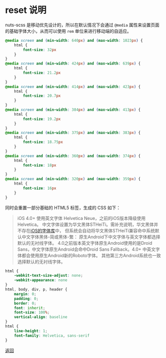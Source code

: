 # reset 说明

nuts-scss 是移动优先设计的，所以在默认情况下会通过 ```@media``` 属性来设置页面的基础字体大小，从而可以使用 ```rem``` 单位来进行移动端的自适应。

```css
@media screen and (min-width: 640px) and (max-width: 1023px) {
    html {
        font-size: 32px
    }
}
@media screen and (min-width: 424px) and (max-width: 639px) {
    html {
        font-size: 21.2px
    }
}
@media screen and (min-width: 414px) and (max-width: 423px) {
    html {
        font-size: 20.7px
    }
}
@media screen and (min-width: 384px) and (max-width: 413px) {
    html {
        font-size: 19.2px
    }
}
@media screen and (min-width: 375px) and (max-width: 383px) {
    html {
        font-size: 18.75px
    }
}
@media screen and (min-width: 360px) and (max-width: 374px) {
    html {
        font-size: 18px
    }
}
@media screen and (min-width: 320px) and (max-width: 359px) {
    html {
        font-size: 16px
    }
}
```
同时会重置一部分基础的 HTML5 标签，生成的 CSS 如下：
> iOS 4.0+ 使用英文字体 Helvetica Neue，之前的iOS版本降级使用 Helvetica。
> 中文字体设置为华文黑体STHeiTi。需补充说明，华文黑体并不存在[iOS的字体库](http://support.apple.com/kb/HT5484?viewlocale=en_US)中，
> 但系统会自动将华文黑体STHeiTi兼容命中系统默认中文字体黑体-简或黑体-繁：
> 原生Android下中文字体与英文字体都选择默认的无衬线字体。
> 4.0之前版本英文字体原生Android使用的是Droid Sans，中文字体原生Android会命中Droid Sans Fallback。4.0+ 中英文字体都会使用原生Android新的Roboto字体。
> 其他第三方Android系统也一致选择默认的无衬线字体。

```css
html {
    -webkit-text-size-adjust: none;
    -webkit-appearance: none
}
html, body, div, p, header {
    margin: 0;
    padding: 0;
    border: 0;
    font: inherit;
    font-size: 100%;
    vertical-align: baseline
}
html {
    line-height: 1;
    font-family: Helvetica, sans-serif
}
```

[返回](./doc.md)
